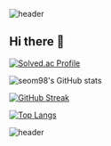 ![header](https://capsule-render.vercel.app/api?type=waving&color=5356FF&height=250&section=header&text=seom98의%20GitHub&fontSize=70&fontColor=ffffff)

## Hi there 👋

<!--
**seom98/seom98** is a ✨ _special_ ✨ repository because its `README.md` (this file) appears on your GitHub profile.

Here are some ideas to get you started:

- 🔭 I’m currently working on ...
- 🌱 I’m currently learning ...
- 👯 I’m looking to collaborate on ...
- 🤔 I’m looking for help with ...
- 💬 Ask me about ...
- 📫 How to reach me: ...
- 😄 Pronouns: ...
- ⚡ Fun fact: ...
-->


[![Solved.ac Profile](http://mazassumnida.wtf/api/v2/generate_badge?boj=seem98)](https://solved.ac/seem98/)

![seom98's GitHub stats](https://github-readme-stats.vercel.app/api?username=seom98&show_icons=true&theme=transparent)

[![GitHub Streak](https://streak-stats.demolab.com?user=seom98&theme=blueberry-duo&date_format=%5BY.%5Dn.j)](https://git.io/streak-stats)

[![Top Langs](https://github-readme-stats.vercel.app/api/top-langs/?username=seom98)](https://github.com/seom98/github-readme-stats)

![header](https://capsule-render.vercel.app/api?type=waving&color=5356FF&height=200&section=footer)
